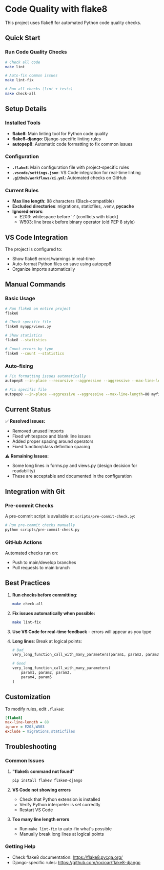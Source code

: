 # Code Quality with flake8

This project uses flake8 for automated Python code quality checks.

## Quick Start

### Run Code Quality Checks

```bash
# Check all code
make lint

# Auto-fix common issues
make lint-fix

# Run all checks (lint + tests)
make check-all
```

## Setup Details

### Installed Tools

- **flake8**: Main linting tool for Python code quality
- **flake8-django**: Django-specific linting rules
- **autopep8**: Automatic code formatting to fix common issues

### Configuration

- **`.flake8`**: Main configuration file with project-specific rules
- **`.vscode/settings.json`**: VS Code integration for real-time linting
- **`.github/workflows/ci.yml`**: Automated checks on GitHub

### Current Rules

- **Max line length**: 88 characters (Black-compatible)
- **Excluded directories**: migrations, staticfiles, .venv, **pycache**
- **Ignored errors**:
  - E203: whitespace before ':' (conflicts with black)
  - W503: line break before binary operator (old PEP 8 style)

## VS Code Integration

The project is configured to:

- Show flake8 errors/warnings in real-time
- Auto-format Python files on save using autopep8
- Organize imports automatically

## Manual Commands

### Basic Usage

```bash
# Run flake8 on entire project
flake8

# Check specific file
flake8 myapp/views.py

# Show statistics
flake8 --statistics

# Count errors by type
flake8 --count --statistics
```

### Auto-fixing

```bash
# Fix formatting issues automatically
autopep8 --in-place --recursive --aggressive --aggressive --max-line-length=88 .

# Fix specific file
autopep8 --in-place --aggressive --aggressive --max-line-length=88 myfile.py
```

## Current Status

✅ **Resolved Issues:**

- Removed unused imports
- Fixed whitespace and blank line issues
- Added proper spacing around operators
- Fixed function/class definition spacing

⚠️ **Remaining Issues:**

- Some long lines in forms.py and views.py (design decision for readability)
- These are acceptable and documented in the configuration

## Integration with Git

### Pre-commit Checks

A pre-commit script is available at `scripts/pre-commit-check.py`:

```bash
# Run pre-commit checks manually
python scripts/pre-commit-check.py
```

### GitHub Actions

Automated checks run on:

- Push to main/develop branches
- Pull requests to main branch

## Best Practices

1. **Run checks before committing:**

   ```bash
   make check-all
   ```

2. **Fix issues automatically when possible:**

   ```bash
   make lint-fix
   ```

3. **Use VS Code for real-time feedback** - errors will appear as you type

4. **Long lines**: Break at logical points:

   ```python
   # Bad
   very_long_function_call_with_many_parameters(param1, param2, param3, param4, param5)

   # Good
   very_long_function_call_with_many_parameters(
       param1, param2, param3,
       param4, param5
   )
   ```

## Customization

To modify rules, edit `.flake8`:

```ini
[flake8]
max-line-length = 88
ignore = E203,W503
exclude = migrations,staticfiles
```

## Troubleshooting

### Common Issues

1. **"flake8: command not found"**

   ```bash
   pip install flake8 flake8-django
   ```

2. **VS Code not showing errors**

   - Check that Python extension is installed
   - Verify Python interpreter is set correctly
   - Restart VS Code

3. **Too many line length errors**
   - Run `make lint-fix` to auto-fix what's possible
   - Manually break long lines at logical points

### Getting Help

- Check flake8 documentation: https://flake8.pycqa.org/
- Django-specific rules: https://github.com/rocioar/flake8-django
